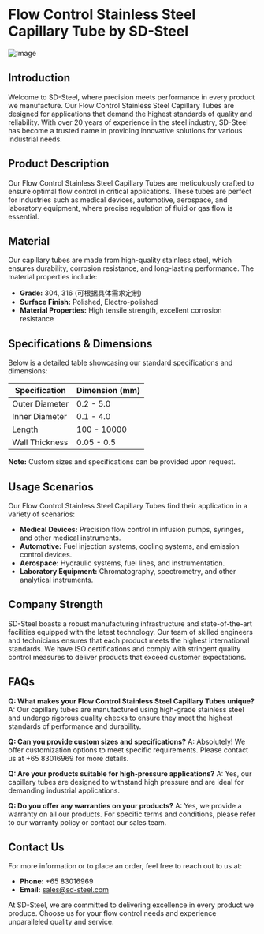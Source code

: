# Flow Control Stainless Steel Capillary Tube by SD-Steel

![Image](https://github.com/user-attachments/assets/2567258e-e124-4816-932d-1809bd27ef0b)

## Introduction

Welcome to SD-Steel, where precision meets performance in every product we manufacture. Our Flow Control Stainless Steel Capillary Tubes are designed for applications that demand the highest standards of quality and reliability. With over 20 years of experience in the steel industry, SD-Steel has become a trusted name in providing innovative solutions for various industrial needs.

## Product Description

Our Flow Control Stainless Steel Capillary Tubes are meticulously crafted to ensure optimal flow control in critical applications. These tubes are perfect for industries such as medical devices, automotive, aerospace, and laboratory equipment, where precise regulation of fluid or gas flow is essential.

## Material

Our capillary tubes are made from high-quality stainless steel, which ensures durability, corrosion resistance, and long-lasting performance. The material properties include:

- **Grade:** 304, 316 (可根据具体需求定制)
- **Surface Finish:** Polished, Electro-polished
- **Material Properties:** High tensile strength, excellent corrosion resistance

## Specifications & Dimensions

Below is a detailed table showcasing our standard specifications and dimensions:

| Specification | Dimension (mm) |
|---------------|----------------|
| Outer Diameter | 0.2 - 5.0      |
| Inner Diameter | 0.1 - 4.0      |
| Length         | 100 - 10000    |
| Wall Thickness | 0.05 - 0.5     |

**Note:** Custom sizes and specifications can be provided upon request.

## Usage Scenarios

Our Flow Control Stainless Steel Capillary Tubes find their application in a variety of scenarios:

- **Medical Devices:** Precision flow control in infusion pumps, syringes, and other medical instruments.
- **Automotive:** Fuel injection systems, cooling systems, and emission control devices.
- **Aerospace:** Hydraulic systems, fuel lines, and instrumentation.
- **Laboratory Equipment:** Chromatography, spectrometry, and other analytical instruments.

## Company Strength

SD-Steel boasts a robust manufacturing infrastructure and state-of-the-art facilities equipped with the latest technology. Our team of skilled engineers and technicians ensures that each product meets the highest international standards. We have ISO certifications and comply with stringent quality control measures to deliver products that exceed customer expectations.

## FAQs

**Q: What makes your Flow Control Stainless Steel Capillary Tubes unique?**
A: Our capillary tubes are manufactured using high-grade stainless steel and undergo rigorous quality checks to ensure they meet the highest standards of performance and durability.

**Q: Can you provide custom sizes and specifications?**
A: Absolutely! We offer customization options to meet specific requirements. Please contact us at +65 83016969 for more details.

**Q: Are your products suitable for high-pressure applications?**
A: Yes, our capillary tubes are designed to withstand high pressure and are ideal for demanding industrial applications.

**Q: Do you offer any warranties on your products?**
A: Yes, we provide a warranty on all our products. For specific terms and conditions, please refer to our warranty policy or contact our sales team.

## Contact Us

For more information or to place an order, feel free to reach out to us at:
- **Phone:** +65 83016969
- **Email:** sales@sd-steel.com

At SD-Steel, we are committed to delivering excellence in every product we produce. Choose us for your flow control needs and experience unparalleled quality and service.